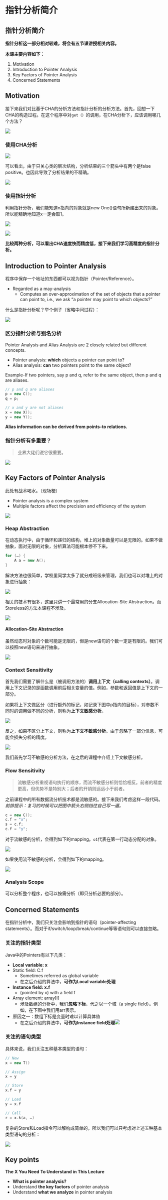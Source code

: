 # 指针分析简介

## 指针分析简介

**指针分析这一部分相对较难，将会有五节课讲授相关内容。**

**本课主要内容如下：**

1. Motivation
2. Introduction to Pointer Analysis
3. Key Factors of Pointer Analysis
4. Concerned Statements

## Motivation

接下来我们对比基于CHA的分析方法和指针分析的分析方法。首先，回想一下CHA的构造过程。在这个程序中对`get（）`的调用，在CHA分析下，应该调用哪几个方法？

![](../.gitbook/assets/image-20201105183618529.png)

### 使用CHA分析

![](../.gitbook/assets/image-20201109140057119.png)

可以看出，由于只关心类的层次结构，分析结果的三个箭头中有两个是false positive。也因此导致了分析结果的不精确。

![](../.gitbook/assets/image-20201109140605829.png)

### 使用指针分析

利用指针分析，我们能知道n指向的对象就是new One\(\)语句所新建出来的对象。所以能精确地知道x一定会取1。

![](../.gitbook/assets/image-20201109154728420.png)

![](../.gitbook/assets/image-20201109154844509.png)

**比较两种分析，可以看出CHA速度快而精度低，接下来我们学习高精度的指针分析。**

## Introduction to Pointer Analysis

程序中保存一个地址的东西都可以视为指针（Pointer/Reference）。

* Regarded as a may-analysis
  * Computes an over-approximation of the set of objects that a pointer can point to, i.e., we ask “a pointer may point to which objects?”

什么是指针分析呢？举个例子（省略中间过程）：

![](../.gitbook/assets/image-20201105184327763.png)

### 区分指针分析与别名分析

Pointer Analysis and Alias Analysis are 2 closely related but different concepts.

* Pointer analysis: **which** objects a pointer can point to?
* Alias analysis: **can** two pointers point to the same object?

Example-If two pointers, say p and q, refer to the same object, then p and q are aliases.

```cpp
// p and q are aliases
p = new C();
q = p;

// x and y are not aliases
x = new X();
y = new Y();
```

**Alias information can be derived from points-to relations.**

### 指针分析有多重要？

> 业界大佬们说它很重要。

![](../.gitbook/assets/image-20201105184919660.png)

## Key Factors of Pointer Analysis

此处有战术喝水。（现场梗）

* Pointer analysis is a complex system
* Multiple factors affect the precision and efficiency of the system

![](../.gitbook/assets/image-20201105185230667.png)

### Heap Abstraction

在动态执行中，由于循环和递归的结构，堆上的对象数量可以是无限的。如果不做抽象，面对无限的对象，分析算法可能根本停不下来。

```cpp
for (…) {
    A a = new A();
}
```

解决方法也很简单，学校里同学太多了就分成班级来管理，我们也可以对堆上的对象进行抽象：

![](../.gitbook/assets/image-20201105185431196.png)

相关的技术有很多，这里只讲一个最常用的分支Allocation-Site Abstraction。而Storeless的方法本课程不涉及。

![](../.gitbook/assets/image-20201105185630758.png)

#### Allocation-Site Abstraction

虽然动态时对象的个数可能是无限的，但是new语句的个数一定是有限的。我们可以按照new语句来进行抽象。

![](../.gitbook/assets/image-20201105185806532.png)

### Context Sensitivity

首先我们需要了解什么是（被调用方法的）**调用上下文（calling contexts）**。调用上下文记录的是函数调用前后相关变量的值。例如，参数和返回值是上下文的一部分。

如果将上下文做区分（进行额外的标记，如记录下图中p指向的目标），对参数不同时的调用做不同的分析，则称为**上下文敏感分析**。

![](../.gitbook/assets/image-20201105190333596.png)

反之，如果不区分上下文，则称为**上下文不敏感分析**。由于忽略了一部分信息，可能会损失分析的精度。

![](../.gitbook/assets/image-20201105190439805.png)

我们首先学习不敏感的分析方法，在之后的课程中介绍上下文敏感分析。

### Flow Sensitivity

> ​ 流敏感分析重视语句执行的顺序，而流不敏感分析则恰恰相反。前者的精度更高，但优势不是特别大；后者的开销则远远小于前者。

之前课程中的所有数据流分析技术都是流敏感的。接下来我们考虑这样一段代码。_前排提示：复习的时候可以把图中箭头右侧挡住自己写一遍。_

```cpp
c = new C();
c.f = "x";
s = c.f;
c.f = "y";
```

对于流敏感的分析，会得到如下的mapping。`o1`代表在第一行动态分配的对象。

![](../.gitbook/assets/image-20201105191248594.png)

如果使用流不敏感的分析，会得到如下的mapping。

![](../.gitbook/assets/image-20201105191705757.png)

### Analysis Scope

可以分析整个程序，也可以按需分析（即只分析必要的部分）。

## Concerned Statements

在指针分析中，我们只关注会影响到指针的语句（pointer-affecting statements）。而对于if/switch/loop/break/continue等等语句则可以直接忽略。

### 关注的指针类型

Java中的Pointers有以下几类：

* **Local variable: x**
* Static field: C.f
  * Sometimes referred as global variable
  * 在之后介绍的算法中，**可作为Local variable处理**
* **Instance field: x.f**
  * \(pointed by x\) with a field f
* Array element: array\[i\]
  * 涉及数组的分析中，我们**忽略下标**，代之以一个域（a single field）。例如，在下图中我们用arr表示。
* 原因之一：数组下标是变量时难以计算具体值
  * 在之后介绍的算法中，**可作为Instance field处理**![](../.gitbook/assets/image-20201105194030384.png)

### 关注的语句类型

具体来说，我们关注五种基本类型的语句：

```cpp
// New
x = new T()

// Assign
x = y

// Store
x.f = y

// Load
y = x.f

// Call
r = x.k(a, …)
```

复杂的Store和Load指令可以解构成简单的，所以我们可以只考虑对上述五种基本类型语句的分析：

![](../.gitbook/assets/image-20201105194707507.png)

## Key points

**The X You Need To Understand in This Lecture**

-  **What is pointer analysis?**
-  Understand **the key factors** of pointer analysis
-  Understand **what we analyze** in pointer analysis